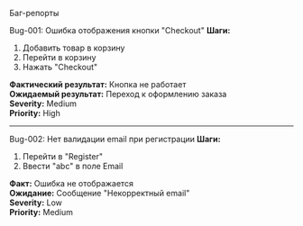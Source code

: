 Баг-репорты

Bug-001: Ошибка отображения кнопки "Checkout"
**Шаги:**
1. Добавить товар в корзину
2. Перейти в корзину
3. Нажать "Checkout"

**Фактический результат:** Кнопка не работает  
**Ожидаемый результат:** Переход к оформлению заказа  
**Severity:** Medium  
**Priority:** High

---

Bug-002: Нет валидации email при регистрации
**Шаги:**
1. Перейти в "Register"
2. Ввести "abc" в поле Email

**Факт:** Ошибка не отображается  
**Ожидание:** Сообщение "Некорректный email"  
**Severity:** Low  
**Priority:** Medium

